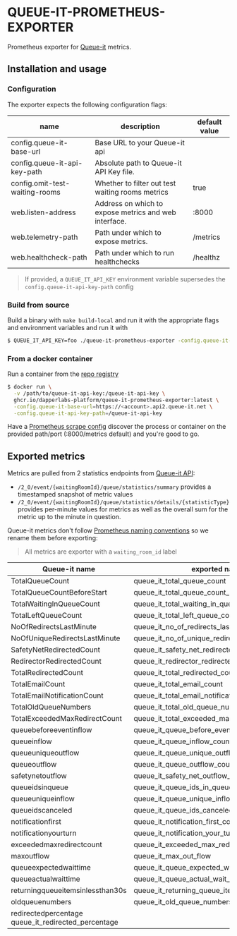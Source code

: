 # QUEUE-IT-PROMETHEUS-EXPORTER

Prometheus exporter for [Queue-it](https://queue-it.com/) metrics.

## Installation and usage

### Configuration

The exporter expects the following configuration flags:

| name                           | description                                           | default value |
| ------------------------------ | ----------------------------------------------------- | ------------- |
| config.queue-it-base-url       | Base URL to your Queue-it api                         |               |
| config.queue-it-api-key-path   | Absolute path to Queue-it API Key file.               |               |
| config.omit-test-waiting-rooms | Whether to filter out test waiting rooms metrics      | true          |
| web.listen-address             | Address on which to expose metrics and web interface. | :8000         |
| web.telemetry-path             | Path under which to expose metrics.                   | /metrics      |
| web.healthcheck-path           | Path under which to run healthchecks                  | /healthz      |

> If provided, a `QUEUE_IT_API_KEY` environment variable supersedes the `config.queue-it-api-key-path` config

### Build from source

Build a binary with `make build-local` and run it with the appropriate flags and environment variables and run it with

```sh
$ QUEUE_IT_API_KEY=foo ./queue-it-prometheus-exporter -config.queue-it-base-url=https://<account>.api2.queue-it.net
```

### From a docker container

Run a container from the [repo registry](https://github.com/dapperlabs-platform/queue-it-prometheus-exporter/pkgs/container/queue-it-prometheus-exporter)

```sh
$ docker run \
  -v /path/to/queue-it-api-key:/queue-it-api-key \
  ghcr.io/dapperlabs-platform/queue-it-prometheus-exporter:latest \
  -config.queue-it-base-url=https://<account>.api2.queue-it.net \
  -config.queue-it-api-key-path=/queue-it-api-key
```

Have a [Prometheus scrape config](https://prometheus.io/docs/prometheus/latest/configuration/configuration/#scrape_config) discover the process or container on the provided path/port (:8000/metrics default) and you're good to go.

## Exported metrics

Metrics are pulled from 2 statistics endpoints from [Queue-it API](https://api2.queue-it.net/swagger/index.html):

- `/2_0/event/{waitingRoomId}/queue/statistics/summary` provides a timestamped snapshot of metric values
- `/2_0/event/{waitingRoomId}/queue/statistics/details/{statisticType}` provides per-minute values for metrics as well as the overall sum for the metric up to the minute in question.

Queue-it metrics don't follow [Prometheus naming conventions](https://prometheus.io/docs/practices/naming/) so we rename them before exporting:

> All metrics are exporter with a `waiting_room_id` label

| Queue-it name                                       | exported name                                   |
| --------------------------------------------------- | ----------------------------------------------- |
| TotalQueueCount                                     | queue_it_total_queue_count                      |
| TotalQueueCountBeforeStart                          | queue_it_total_queue_count_before_start         |
| TotalWaitingInQueueCount                            | queue_it_total_waiting_in_queue_count           |
| TotalLeftQueueCount                                 | queue_it_total_left_queue_count                 |
| NoOfRedirectsLastMinute                             | queue_it_no_of_redirects_last_minute            |
| NoOfUniqueRedirectsLastMinute                       | queue_it_no_of_unique_redirects_last_minute     |
| SafetyNetRedirectedCount                            | queue_it_safety_net_redirected_count            |
| RedirectorRedirectedCount                           | queue_it_redirector_redirected_count            |
| TotalRedirectedCount                                | queue_it_total_redirected_count                 |
| TotalEmailCount                                     | queue_it_total_email_count                      |
| TotalEmailNotificationCount                         | queue_it_total_email_notification_count         |
| TotalOldQueueNumbers                                | queue_it_total_old_queue_numbers                |
| TotalExceededMaxRedirectCount                       | queue_it_total_exceeded_max_redirect_count      |
| queuebeforeeventinflow                              | queue_it_queue_before_event_inflow_count        |
| queueinflow                                         | queue_it_queue_inflow_count                     |
| queueuniqueoutflow                                  | queue_it_queue_unique_outflow_count             |
| queueoutflow                                        | queue_it_queue_outflow_count                    |
| safetynetoutflow                                    | queue_it_safety_net_outflow_count               |
| queueidsinqueue                                     | queue_it_queue_ids_in_queue_count               |
| queueuniqueinflow                                   | queue_it_queue_unique_inflow_count              |
| queueidscanceled                                    | queue_it_queue_ids_canceled_count               |
| notificationfirst                                   | queue_it_notification_first_count               |
| notificationyourturn                                | queue_it_notification_your_turn_count           |
| exceededmaxredirectcount                            | queue_it_exceeded_max_redirect_count            |
| maxoutflow                                          | queue_it_max_out_flow                           |
| queueexpectedwaittime                               | queue_it_queue_expected_wait_time               |
| queueactualwaittime                                 | queue_it_queue_actual_wait_time                 |
| returningqueueitemsinlessthan30s                    | queue_it_returning_queue_items_in_less_than_30s |
| oldqueuenumbers                                     | queue_it_old_queue_numbers_count                |
| redirectedpercentage queue_it_redirected_percentage |
